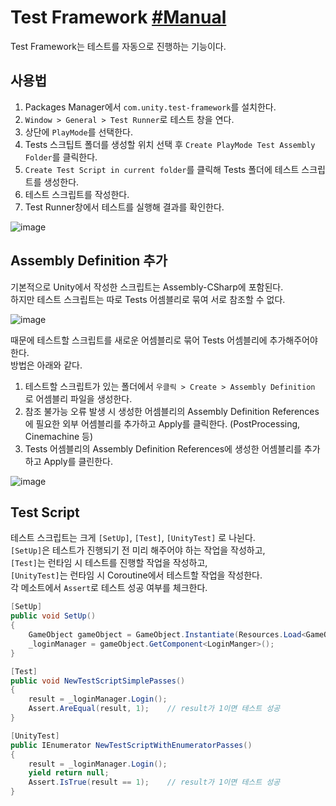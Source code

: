# Test Framework [#Manual](https://docs.unity3d.com/Packages/com.unity.test-framework@2.0/manual/index.html)
Test Framework는 테스트를 자동으로 진행하는 기능이다.

## 사용법
1. Packages Manager에서 `com.unity.test-framework`를 설치한다.
2. `Window > General > Test Runner`로 테스트 창을 연다.
3. 상단에 `PlayMode`를 선택한다.
4. Tests 스크팁트 폴더를 생성할 위치 선택 후 `Create PlayMode Test Assembly Folder`를 클릭한다.
5. `Create Test Script in current folder`를 클릭해 Tests 폴더에 테스트 스크립트를 생성한다.
6. 테스트 스크립트를 작성한다.
7. Test Runner창에서 테스트를 실행해 결과를 확인한다.

![image](https://github.com/normal111/TIL/assets/37904040/046d979a-386b-4fc6-b645-8b80c6e9fd40)

## Assembly Definition 추가
기본적으로 Unity에서 작성한 스크립트는 Assembly-CSharp에 포함된다.  
하지만 테스트 스크립트는 따로 Tests 어셈블리로 묶여 서로 참조할 수 없다.  

![image](https://github.com/normal111/TIL/assets/37904040/7674d325-001f-4c66-b50c-89871bfc4e86)

때문에 테스트할 스크립트를 새로운 어셈블리로 묶어 Tests 어셈블리에 추가해주어야 한다.  
방법은 아래와 같다.

1. 테스트할 스크립트가 있는 폴더에서 `우클릭 > Create > Assembly Definition` 로 어셈블리 파일을 생성한다.
2. 참조 불가능 오류 발생 시 생성한 어셈블리의 Assembly Definition References에 필요한 외부 어셈블리를 추가하고 Apply를 클릭한다. (PostProcessing, Cinemachine 등)
3. Tests 어셈블리의 Assembly Definition References에 생성한 어셈블리를 추가하고 Apply를 클린한다.

![image](https://github.com/normal111/TIL/assets/37904040/60371a84-5358-4586-873c-eb7464f1c203)


## Test Script
테스트 스크립트는 크게 `[SetUp]`, `[Test]`, `[UnityTest]` 로 나뉜다.  
`[SetUp]`은 테스트가 진행되기 전 미리 해주어야 하는 작업을 작성하고,  
`[Test]`는 런타임 시 테스트를 진행할 작업을 작성하고,  
`[UnityTest]`는 런타임 시 Coroutine에서 테스트할 작업을 작성한다.  
각 메소트에서 `Assert`로 테스트 성공 여부를 체크한다.

``` C#
[SetUp]
public void SetUp()
{
    GameObject gameObject = GameObject.Instantiate(Resources.Load<GameObject>("Prefabs/LoginManager"));
    _loginManager = gameObject.GetComponent<LoginManger>();
}

[Test]
public void NewTestScriptSimplePasses()
{
    result = _loginManager.Login();
    Assert.AreEqual(result, 1);    // result가 1이면 테스트 성공
}

[UnityTest]
public IEnumerator NewTestScriptWithEnumeratorPasses()
{
    result = _loginManager.Login();
    yield return null;
    Assert.IsTrue(result == 1);    // result가 1이면 테스트 성공
}
```
